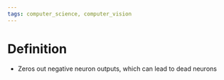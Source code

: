 ```yaml
---
tags: computer_science, computer_vision
---
```


# Definition

- Zeros out negative neuron outputs, which can lead to dead neurons